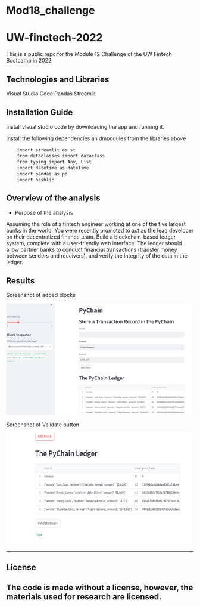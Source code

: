 # Mod18_challenge
# UW-finctech-2022
This is  a public repo for the Module 12 Challenge of the UW Fintech Bootcamp in 2022.


## Technologies and Libraries

Visual Studio Code
Pandas
Streamlit



## Installation Guide

Install visual studio code by downloading the app and running it.

Install the following dependencies an dmocdules from the libraries above

```
    import streamlit as st
    from dataclasses import dataclass
    from typing import Any, List
    import datetime as datetime
    import pandas as pd
    import hashlib

```


## Overview of the analysis

* Purpose of the analysis

Assuming the role of a fintech engineer working at one of the five largest banks in the world. You were recently promoted to act as the lead developer on their decentralized finance team. Build a blockchain-based ledger system, complete with a user-friendly web interface. The ledger should allow partner banks to conduct financial transactions (transfer money between senders and receivers), and verify the integrity of the data in the ledger. 


## Results

Screenshot of added blocks

<img src="https://github.com/Virginia440/Mod18_challenge/blob/main/Images/Multiple%20blocks.PNG" width=500 height=300>

Screenshot of Validate button

<img src="https://github.com/Virginia440/Mod18_challenge/blob/main/Images/Validite%20chain.PNG" width=500 height=300>

---


## License
 The code is made without a license, however, the materials used for research are licensed.
---


